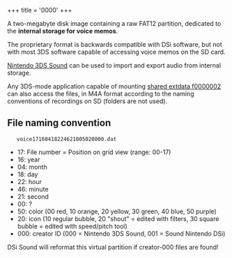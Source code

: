 +++
title = '0000'
+++

A two-megabyte disk image containing a raw FAT12 partition, dedicated to
the **internal storage for voice memos**.

The proprietary format is backwards compatible with DSi software, but
not with most 3DS software capable of accessing voice memos on the SD
card.

[Nintendo 3DS Sound](Nintendo_3DS_Sound "wikilink") can be used to
import and export audio from internal storage.

Any 3DS-mode application capable of mounting [shared extdata
f0000002](Extdata "wikilink") can also access the files, in M4A format
according to the naming conventions of recordings on SD (folders are not
used).

## File naming convention

```
   voice17160418224621005020000.dat
```

- 17: File number = Position on grid view (range: 00-17)
- 16: year
- 04: month
- 18: day
- 22: hour
- 46: minute
- 21: second
- 00: ?
- 50: color (00 red, 10 orange, 20 yellow, 30 green, 40 blue, 50 purple)
- 20: icon (10 regular bubble, 20 "shout" = edited with filters, 30
  square bubble = edited with speed/pitch tool)
- 000: creator ID (000 = Nintendo 3DS Sound, 001 = Sound Nintendo DSi)


DSi Sound will reformat this virtual partition if creator-000 files are
found!